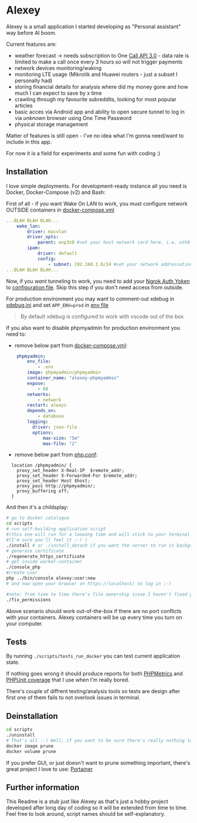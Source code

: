 # Alexey

Alexey is a small application I started developing as "Personal assistant" way before AI boom.

Current features are:
- weather forecast -> needs subscription to One [Call API 3.0](https://openweathermap.org/api/one-call-3) - data rate is limited to make a call once every 3 hours so will not trigger payments
- network devices monitoring/waking
- monitoring LTE usage (Mikrotik and Huawei routers - just a subset I personally had)
- storing financial details for analysis where did my money gone and how much I can expect to save by x time
- crawling through my favourite subreddits, looking for most popular articles
- basic acces via Android app and ability to open secure tunnel to log in via *unknown* browser using One Time Password
- physical storage management

Matter of features is still open - I've no idea what I'm gonna need/want to include in this app.

For now it is a field for experiments and some fun with coding :)

## Installation

I love simple deployments. For development-ready instance all you need is Docker, Docker-Compose (v2) and Bash:

First of all - if you want Wake On LAN to work, you must configure network OUTSIDE containers in [docker-compose.yml](./docker/docker-compose.yml)

```yaml
...BLAH BLAH BLAH...
    wake_lan:
        driver: macvlan
        driver_opts:
            parent: enp3s0 #set your host network card here, i.e. eth0
        ipam:
            driver: default
            config:
                - subnet: 192.168.1.0/24 #set your network addressation here
...BLAH BLAH BLAH...
```

Now, if you *want* tunneling to work, you need to add your [Ngrok Auth Yoken](https://dashboard.ngrok.com/get-started/your-authtoken) to [configuration file](./docker/entrails/nginx/ngrok/.env.local). Skip this step if you don't need access from outside.

For production environment you may want to comment-out xdebug in [xdebug.ini](./docker/entrails/php-fpm/xdebug.ini) and set ```APP_ENV=prod``` in [env file](./docker/.env)
> By default xdebug is configured to work with vscode out of the box

If you also want to disable phpmyadmin for production environment you need to:

- remove below part from [docker-compose.yml](./docker/docker-compose.yml):

```yaml
    phpmyadmin:
        env_file:
            - .env
        image: phpmyadmin/phpmyadmin
        container_name: "alexey-phpmyadmin"
        expose:
            - 80
        networks:
            - network
        restart: always
        depends_on:
            - database
        logging:
          driver: json-file
          options:
              max-size: "5m"
              max-file: "2"
```
- remove below part from [php.conf](./docker/entrails/nginx/vhosts/php.conf):

```
  location /phpmyadmin/ {
    proxy_set_header X-Real-IP  $remote_addr;
    proxy_set_header X-Forwarded-For $remote_addr;
    proxy_set_header Host $host;
    proxy_pass http://phpmyadmin/;
    proxy_buffering off;
  }
```

And then it's a childsplay:
```bash
# go to docker catalogue
cd scripts
# run self-building application script
#(this one will run for a loooong time and will stick to your terminal so you'll see logs - open new terminal tab and continue typing commands after you'll see that logs stabilised)
#(I'm sure you'll feel it :-) )
./install # or ./install_detach if you want the server to run in background
# generate certificate
./regenerate_https_certificate
# get inside worker-container
./console_php
#create user
php ../bin/console alexey:user:new
# and now open your browser on https://localhost/ to log in ;-)

#note: from time to time there's file ownership issue I haven't fixed yet, which can be manually fixed by running
./fix_permissions
```

Above scenario should work out-of-the-box if there are no port conflicts with your containers. Alexey containers will be up every time you turn on your computer.

## Tests
By running ```./scripts/tests_run_docker``` you can test current application state.

If nothing goes wrong it should produce reports for both [PHPMetrics](./application/var/qa-results/phpmetrics-report/index.html) and [PHPUnit coverage](./application/var/qa-results/phpunit/test-coverage-report/index.html) that I use when I'm really bored.

There's couple of diffrent testing/analysis tools so tests are design after first one of them fails to not overlook issues in terminal.

## Deinstallation
```bash
cd scripts
./uninstall
# That's all :-) Well, if you want to be sure there's really nothing left, you can prune leftovers shared by all Docker Containers:
docker image prune
docker volume prune
```
If you prefer GUI, or just doesn't want to prune something important, there's great project I love to use: [Portainer](https://www.portainer.io/)

## Further information
This Readme is a stub just like Alexey as that's just a hobby project developed after long day of coding so it will be extended from time to time. Feel free to look around, script names should be self-explanatory.
